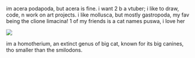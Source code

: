 im acera podapoda, but acera is fine.
i want 2 b a vtuber; i like to draw, code, n work on art projects.
i like mollusca, but mostly gastropoda, my fav being the clione limacina!
1 of my friends is a cat names puswa, i love her

<a href="https://www.youtube.com/channel/UCjY1BKxjpg78cNTuSTekFXQ"> <img src="https://yt3.googleusercontent.com/uNNmnEq3LreyoCmeQCaqgCK288H28EuQTf26ZCAGsxBYCxZE-HfTNUvWdhOZCcaUa5bYCqnqbBY=s160-c-k-c0x00ffffff-no-rj"> </a>
<p>im a homotherium, an extinct genus of big cat, known for its big canines, tho smaller than the smilodons.</p>
